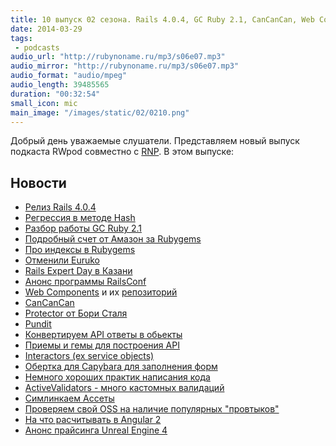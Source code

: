 ```yaml
---
title: 10 выпуск 02 сезона. Rails 4.0.4, GC Ruby 2.1, CanCanCan, Web Components, ActiveValidators и прочее
date: 2014-03-29
tags:
 - podcasts
audio_url: "http://rubynoname.ru/mp3/s06e07.mp3"
audio_mirror: "http://rubynoname.ru/mp3/s06e07.mp3"
audio_format: "audio/mpeg"
audio_length: 39485565
duration: "00:32:54"
small_icon: mic
main_image: "/images/static/02/0210.png"
---
```


Добрый день уважаемые слушатели. Представляем новый выпуск подкаста RWpod совместно с [RNP](http://rubynoname.ru/). В этом выпуске:

## Новости

  * [Релиз Rails 4.0.4](http://bit.ly/NTPPdX)
  * [Регрессия в методе Hash](http://bit.ly/1drg9Z3)
  * [Разбор работы GC Ruby 2.1](http://bit.ly/1juRQMK)
  * [Подробный счет от Амазон за Rubygems](http://bit.ly/1juRTIh)
  * [Про индексы в Rubygems](http://bit.ly/NTQ1tV)
  * [Отменили Euruko](http://bit.ly/1dvuJ2d)
  * [Rails Expert Day в Казани](http://bit.ly/1pyEEnj)
  * [Анонс программы RailsConf](http://bit.ly/1g0ZVRf)
  * [Web Components](http://bit.ly/1gq7C8y) и их [репозиторий](http://bit.ly/1gY03kH)
  * [CanCanCan](http://bit.ly/1dvv7O1)
  * [Protector от Бори Сталя](http://bit.ly/1h9UCU4)
  * [Pundit](http://bit.ly/1jJbEHT)
  * [Конвертируем API ответы в обьекты](http://bit.ly/1muTyxH)
  * [Приемы и гемы для построения API](http://bit.ly/1fjkCZc)
  * [Interactors (ex service objects)](http://bit.ly/1fjktVv)
  * [Обертка для Capybara для заполнения форм](http://bit.ly/1lmbCKb)
  * [Немного хороших практик написания кода](http://bit.ly/1iArXHw)
  * [ActiveValidators - много кастомных валидаций](http://bit.ly/1gC4aIX)
  * [Симлинкаем Ассеты](http://bit.ly/1pyEvQN)
  * [Проверяем свой OSS на наличие популярных "провтыков"](http://bit.ly/1gXZyqB)
  * [На что расчитывать в Angular 2](http://bit.ly/P0Xp7w)
  * [Анонс прайсинга Unreal Engine 4](http://bit.ly/1ePG4rW)

<!--more-->


